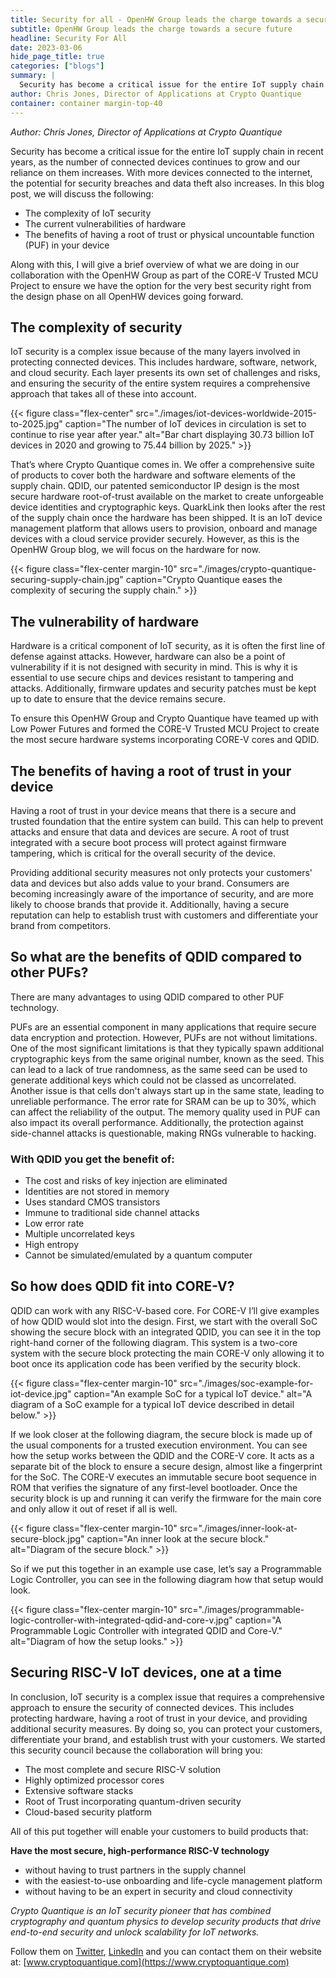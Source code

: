 ```yaml
---
title: Security for all - OpenHW Group leads the charge towards a secure future
subtitle: OpenHW Group leads the charge towards a secure future
headline: Security For All
date: 2023-03-06
hide_page_title: true
categories: ["blogs"]
summary: |
  Security has become a critical issue for the entire IoT supply chain in recent years, as the number of connected devices continues to grow and our reliance on them increases.
author: Chris Jones, Director of Applications at Crypto Quantique
container: container margin-top-40
---
```


_Author: Chris Jones, Director of Applications at Crypto Quantique_

Security has become a critical issue for the entire IoT supply chain in recent
years, as the number of connected devices continues to grow and our reliance on
them increases. With more devices connected to the internet, the potential for
security breaches and data theft also increases. In this blog post, we will
discuss the following:

- The complexity of IoT security
- The current vulnerabilities of hardware
- The benefits of having a root of trust or physical uncountable function (PUF)
  in your device

Along with this, I will give a brief overview of what we are doing in our
collaboration with the OpenHW Group as part of the CORE-V Trusted MCU Project to
ensure we have the option for the very best security right from the design phase
on all OpenHW devices going forward.

## The complexity of security

IoT security is a complex issue because of the many layers involved in
protecting connected devices. This includes hardware, software, network, and
cloud security. Each layer presents its own set of challenges and risks, and
ensuring the security of the entire system requires a comprehensive approach
that takes all of these into account.

{{< figure class="flex-center" src="./images/iot-devices-worldwide-2015-to-2025.jpg" caption="The number of IoT devices in circulation is set to continue to rise year after year." alt="Bar chart displaying 30.73 billion IoT devices in 2020 and growing to 75.44 billion by 2025." >}}

That’s where Crypto Quantique comes in. We offer a comprehensive suite of
products to cover both the hardware and software elements of the supply chain.
QDID, our patented semiconductor IP design is the most secure hardware
root-of-trust available on the market to create unforgeable device identities
and cryptographic keys. QuarkLink then looks after the rest of the supply chain
once the hardware has been shipped. It is an IoT device management platform that
allows users to provision, onboard and manage devices with a cloud service
provider securely. However, as this is the OpenHW Group blog, we will focus on
the hardware for now.

{{< figure class="flex-center margin-10" src="./images/crypto-quantique-securing-supply-chain.jpg" caption="Crypto Quantique eases the complexity of securing the supply chain." >}}

## The vulnerability of hardware

Hardware is a critical component of IoT security, as it is often the first line
of defense against attacks. However, hardware can also be a point of
vulnerability if it is not designed with security in mind. This is why it is
essential to use secure chips and devices resistant to tampering and attacks.
Additionally, firmware updates and security patches must be kept up to date to
ensure that the device remains secure.

To ensure this OpenHW Group and Crypto Quantique have teamed up with Low Power
Futures and formed the CORE-V Trusted MCU Project to create the most secure
hardware systems incorporating CORE-V cores and QDID.

## The benefits of having a root of trust in your device

Having a root of trust in your device means that there is a secure and trusted
foundation that the entire system can build. This can help to prevent attacks
and ensure that data and devices are secure. A root of trust integrated with a
secure boot process will protect against firmware tampering, which is critical
for the overall security of the device.

Providing additional security measures not only protects your customers' data
and devices but also adds value to your brand. Consumers are becoming
increasingly aware of the importance of security, and are more likely to choose
brands that provide it. Additionally, having a secure reputation can help to
establish trust with customers and differentiate your brand from competitors.

## So what are the benefits of QDID compared to other PUFs?

There are many advantages to using QDID compared to other PUF technology.

PUFs are an essential component in many applications that require secure data
encryption and protection. However, PUFs are not without limitations. One of the
most significant limitations is that they typically spawn additional
cryptographic keys from the same original number, known as the seed. This can
lead to a lack of true randomness, as the same seed can be used to generate
additional keys which could not be classed as uncorrelated. Another issue is
that cells don't always start up in the same state, leading to unreliable
performance. The error rate for SRAM can be up to 30%, which can affect the
reliability of the output. The memory quality used in PUF can also impact its
overall performance. Additionally, the protection against side-channel attacks
is questionable, making RNGs vulnerable to hacking.

### With QDID you get the benefit of:

- The cost and risks of key injection are eliminated
- Identities are not stored in memory
- Uses standard CMOS transistors
- Immune to traditional side channel attacks
- Low error rate
- Multiple uncorrelated keys
- High entropy
- Cannot be simulated/emulated by a quantum computer

## So how does QDID fit into CORE-V?

QDID can work with any RISC-V-based core. For CORE-V I’ll give examples of how
QDID would slot into the design. First, we start with the overall SoC showing
the secure block with an integrated QDID, you can see it in the top right-hand
corner of the following diagram. This system is a two-core system with the
secure block protecting the main CORE-V only allowing it to boot once its
application code has been verified by the security block.

{{< figure class="flex-center margin-10" src="./images/soc-example-for-iot-device.jpg" caption="An example SoC for a typical IoT device." alt="A diagram of a SoC example for a typical IoT device described in detail below." >}}

If we look closer at the following diagram, the secure block is made up of the
usual components for a trusted execution environment. You can see how the setup
works between the QDID and the CORE-V core. It acts as a separate bit of the
block to ensure a secure design, almost like a fingerprint for the SoC. The
CORE-V executes an immutable secure boot sequence in ROM that verifies the
signature of any first-level bootloader. Once the security block is up and
running it can verify the firmware for the main core and only allow it out of
reset if all is well.

{{< figure class="flex-center margin-10" src="./images/inner-look-at-secure-block.jpg" caption="An inner look at the secure block." alt="Diagram of the secure block." >}}

So if we put this together in an example use case, let’s say a Programmable
Logic Controller, you can see in the following diagram how that setup would
look.

{{< figure class="flex-center margin-10" src="./images/programmable-logic-controller-with-integrated-qdid-and-core-v.jpg" caption="A Programmable Logic Controller with integrated QDID and Core-V." alt="Diagram of how the setup looks." >}}

## Securing RISC-V IoT devices, one at a time

In conclusion, IoT security is a complex issue that requires a comprehensive
approach to ensure the security of connected devices. This includes protecting
hardware, having a root of trust in your device, and providing additional
security measures. By doing so, you can protect your customers, differentiate
your brand, and establish trust with your customers. We started this security
council because the collaboration will bring you:

- The most complete and secure RISC-V solution
- Highly optimized processor cores
- Extensive software stacks
- Root of Trust incorporating quantum-driven security
- Cloud-based security platform

All of this put together will enable your customers to build products that:

**Have the most secure, high-performance RISC-V technology**

- without having to trust partners in the supply channel
- with the easiest-to-use onboarding and life-cycle management platform
- without having to be an expert in security and cloud connectivity

_Crypto Quantique is an IoT security pioneer that has combined cryptography and
quantum physics to develop security products that drive end-to-end security and
unlock scalability for IoT networks._

Follow them on [Twitter](https://twitter.com/CryptoQuantique),
[LinkedIn](https://www.linkedin.com/company/crypto-quantique) and you can
contact them on their website at: [www.cryptoquantique.com](https://www.cryptoquantique.com)
